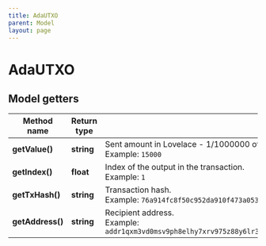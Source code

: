 ```yaml
---
title: AdaUTXO
parent: Model
layout: page
---
```


# AdaUTXO

## Model getters

Method name | Return type | Description | Notes
------------ | ------------- | ------------- | -------------
**getValue()** | **string** | Sent amount in Lovelace - 1/1000000 of ADA. <br>Example: `15000` | [optional]
**getIndex()** | **float** | Index of the output in the transaction. <br>Example: `1` | [optional]
**getTxHash()** | **string** | Transaction hash. <br>Example: `76a914fc8f50c952da910f473a0533561311ad140c989b88ac` | [optional]
**getAddress()** | **string** | Recipient address. <br>Example: `addr1qxm3vd0msv9ph8elhy7xrv975z88y6lr3d8vdgy3fwr2e22uvu2ffa2ctx3pdl4rjjja5p7al2k356x5yx8cn03am88s2807d9` | [optional]

